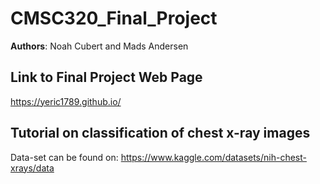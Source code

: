 # CMSC320_Final_Project
**Authors**: 
Noah Cubert and Mads Andersen

## Link to Final Project Web Page
https://yeric1789.github.io/


## Tutorial on classification of chest x-ray images
Data-set can be found on: https://www.kaggle.com/datasets/nih-chest-xrays/data
